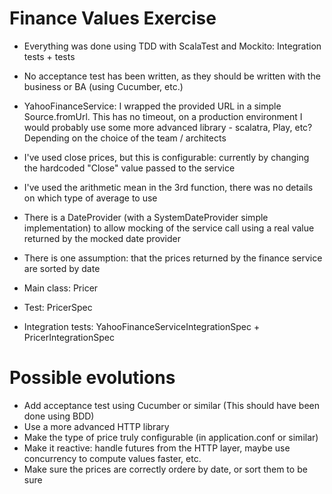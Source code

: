 Finance Values Exercise
=======================

- Everything was done using TDD with ScalaTest and Mockito: Integration tests + tests
- No acceptance test has been written, as they should be written with the business or BA (using Cucumber, etc.)
- YahooFinanceService: I wrapped the provided URL in a simple Source.fromUrl. This has no timeout, on a production environment I would probably use some more advanced library - scalatra, Play, etc? Depending on the choice of the team / architects
- I've used close prices, but this is configurable: currently by changing the hardcoded "Close" value passed to the service
- I've used the arithmetic mean in the 3rd function, there was no details on which type of average to use
- There is a DateProvider (with a SystemDateProvider simple implementation) to allow mocking of the service call using a real value returned by the mocked date provider
- There is one assumption: that the prices returned by the finance service are sorted by date

- Main class: Pricer
- Test: PricerSpec
- Integration tests: YahooFinanceServiceIntegrationSpec + PricerIntegrationSpec


Possible evolutions
===================

- Add acceptance test using Cucumber or similar (This should have been done using BDD)
- Use a more advanced HTTP library
- Make the type of price truly configurable (in application.conf or similar)
- Make it reactive: handle futures from the HTTP layer, maybe use concurrency to compute values faster, etc.
- Make sure the prices are correctly ordere by date, or sort them to be sure
